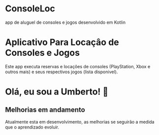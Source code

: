 # ConsoleLoc
app de aluguel de consoles e jogos desenvolvido em Kotlin

# Aplicativo Para Locaçâo de Consoles e Jogos

Este app executa reservas e locaçôes de consoles (PlayStation, Xbox e outros mais) e seus respectivos jogos (lista disponivel).




# Olá, eu sou a Umberto! 👋


## Melhorias em andamento

Atualmente esta em desenvolvimento, as melhorias se seguirâo a medida que o aprendizado evoluir.

